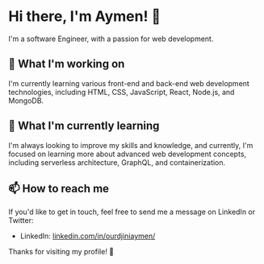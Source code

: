 # Hi there, I'm Aymen! 👋

I'm a software Engineer, with a passion for web development.

## 🔭 What I'm working on

I'm currently learning various front-end and back-end web development technologies, including HTML, CSS, JavaScript, React, Node.js, and MongoDB.

## 🌱 What I'm currently learning

I'm always looking to improve my skills and knowledge, and currently, I'm focused on learning more about advanced web development concepts, including serverless architecture, GraphQL, and containerization.

## 📫 How to reach me

If you'd like to get in touch, feel free to send me a message on LinkedIn or Twitter:

- LinkedIn: [linkedin.com/in/ourdjiniaymen/](https://www.linkedin.com/in/aymen-ourdjini-581b14172/)
 
Thanks for visiting my profile! 👀
